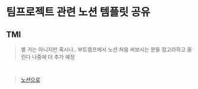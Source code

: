 # 팀프로젝트 관련 노션 템플릿 공유

## TMI

> 별 거는 아니지만 혹시나.. 부트캠프에서 노션 처음 써보시는 분들 참고라하고 올린다 나중에 더 추가 예정

<figure><img src="https://velog.velcdn.com/images/prettylee620/post/16bf6d37-f5e0-4607-91cb-9c74ef6d756e/image.png" alt=""><figcaption></figcaption></figure>

<figure><img src="https://velog.velcdn.com/images/prettylee620/post/72930392-d1d0-4f8a-9aef-ceb038c46d29/image.png" alt=""><figcaption></figcaption></figure>

> [노션으로](https://incredible-gem-98e.notion.site/4-f0feac829b35490ba12166756a19c178?pvs=4)
